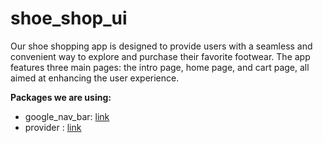 # shoe_shop_ui

Our shoe shopping app is designed to provide users with a seamless and convenient way to explore and purchase their favorite footwear. The app features three main pages: the intro page, home page, and cart page, all aimed at enhancing the user experience.

**Packages we are using:**

- google_nav_bar: [link](https://pub.dev/packages/google_nav_bar)
- provider : [link](https://pub.dev/packages/provider)
